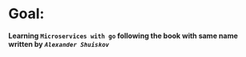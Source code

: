 # Goal:
  **Learning `Microservices with go` following the book with same name written by *`Alexander Shuiskov`***
